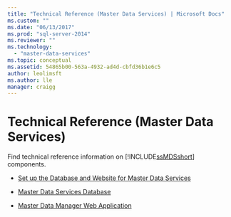 ```yaml
---
title: "Technical Reference (Master Data Services) | Microsoft Docs"
ms.custom: ""
ms.date: "06/13/2017"
ms.prod: "sql-server-2014"
ms.reviewer: ""
ms.technology: 
  - "master-data-services"
ms.topic: conceptual
ms.assetid: 54865b00-563a-4932-ad4d-cbfd36b1e6c5
author: leolimsft
ms.author: lle
manager: craigg
---
```

# Technical Reference (Master Data Services)
  Find technical reference information on [!INCLUDE[ssMDSshort](../includes/ssmdsshort-md.md)] components.  
  
-   [Set up the Database and Website for Master Data Services](set-up-the-database-and-website-for-master-data-services.md)  
  
-   [Master Data Services Database](../../2014/master-data-services/master-data-services-database.md)  
  
-   [Master Data Manager Web Application](../../2014/master-data-services/master-data-manager-web-application.md)  
  
  
